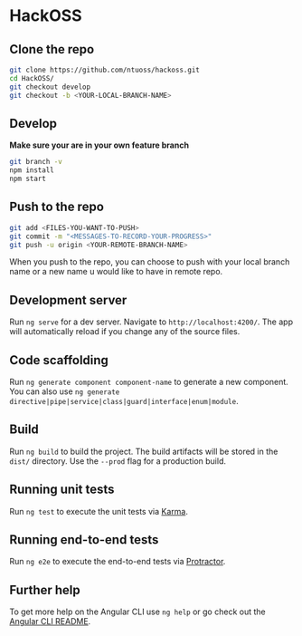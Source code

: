 # HackOSS

## Clone the repo

```bash
git clone https://github.com/ntuoss/hackoss.git 
cd HackOSS/
git checkout develop
git checkout -b <YOUR-LOCAL-BRANCH-NAME>
```

## Develop
**Make sure your are in your own feature branch**
```bash
git branch -v
npm install
npm start
```

## Push to the repo

```bash
git add <FILES-YOU-WANT-TO-PUSH>
git commit -m "<MESSAGES-TO-RECORD-YOUR-PROGRESS>"
git push -u origin <YOUR-REMOTE-BRANCH-NAME>
```

When you push to the repo, you can choose to push with your local branch name or a new name u would like to have in remote repo.

## Development server

Run `ng serve` for a dev server. Navigate to `http://localhost:4200/`. The app will automatically reload if you change any of the source files.

## Code scaffolding

Run `ng generate component component-name` to generate a new component. You can also use `ng generate directive|pipe|service|class|guard|interface|enum|module`.

## Build

Run `ng build` to build the project. The build artifacts will be stored in the `dist/` directory. Use the `--prod` flag for a production build.

## Running unit tests

Run `ng test` to execute the unit tests via [Karma](https://karma-runner.github.io).

## Running end-to-end tests

Run `ng e2e` to execute the end-to-end tests via [Protractor](http://www.protractortest.org/).

## Further help

To get more help on the Angular CLI use `ng help` or go check out the [Angular CLI README](https://github.com/angular/angular-cli/blob/master/README.md).
